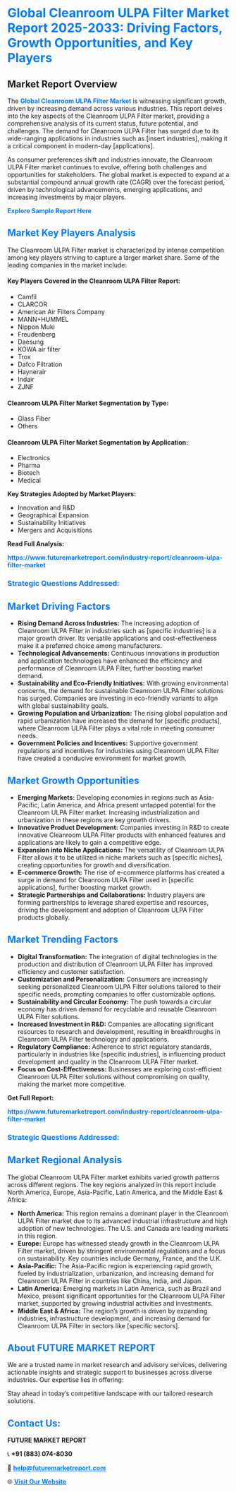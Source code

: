 <h1 style="color: #007BFF;">Global Cleanroom ULPA Filter Market Report 2025-2033: Driving Factors, Growth Opportunities, and Key Players</h1>

<section id="overview">
<h2>Market Report Overview</h2>
<p>The <a href="https://www.futuremarketreport.com/industry-report/cleanroom-ulpa-filter-market" style="color: #007BFF; text-decoration: none;"><strong>Global Cleanroom ULPA Filter Market</strong></a> is witnessing significant growth, driven by increasing demand across various industries. This report delves into the key aspects of the Cleanroom ULPA Filter market, providing a comprehensive analysis of its current status, future potential, and challenges. The demand for Cleanroom ULPA Filter has surged due to its wide-ranging applications in industries such as [insert industries], making it a critical component in modern-day [applications].</p>
<p>As consumer preferences shift and industries innovate, the Cleanroom ULPA Filter market continues to evolve, offering both challenges and opportunities for stakeholders. The global market is expected to expand at a substantial compound annual growth rate (CAGR) over the forecast period, driven by technological advancements, emerging applications, and increasing investments by major players.</p>
</section>

<section id="overview">
<p><a href="https://www.futuremarketreport.com/request-sample/reportId=42583" style="color: #007BFF; text-decoration: none;"><strong>Explore Sample Report Here</strong></a></p>
</section>

<section id="key-players">
<h2 style="color: #007BFF;">Market Key Players Analysis</h2>
<p>The Cleanroom ULPA Filter market is characterized by intense competition among key players striving to capture a larger market share. Some of the leading companies in the market include:</p>
<h4>Key Players Covered in the Cleanroom ULPA Filter Report:</h4>
<ul><li>Camfil</li><li>CLARCOR</li><li>American Air Filters Company</li><li>MANN+HUMMEL</li><li>Nippon Muki</li><li>Freudenberg</li><li>Daesung</li><li>KOWA air filter</li><li>Trox</li><li>Dafco Filtration</li><li>Haynerair</li><li>Indair</li><li>ZJNF</li></ul>
<h4>Cleanroom ULPA Filter Market Segmentation by Type:</h4>
<ul><li>Glass Fiber</li><li>Others</li></ul>

<h4>Cleanroom ULPA Filter Market Segmentation by Application:</h4>
<ul><li>Electronics</li><li>Pharma</li><li>Biotech</li><li>Medical</li></ul>
<p><strong>Key Strategies Adopted by Market Players:</strong></p>
<ul>
<li>Innovation and R&D</li>
<li>Geographical Expansion</li>
<li>Sustainability Initiatives</li>
<li>Mergers and Acquisitions</li>
</ul>
</section>

<section>
<p><strong>Read Full Analysis: </strong></p><a href="https://www.futuremarketreport.com/industry-report/cleanroom-ulpa-filter-market" style="color: #007BFF; text-decoration: none;"><strong>https://www.futuremarketreport.com/industry-report/cleanroom-ulpa-filter-market</strong></a>
<h3 style="color: #007BFF;">Strategic Questions Addressed:</h3>
</section>

<section id="driving-factors">
<h2 style="color: #007BFF;">Market Driving Factors</h2>
<ul>
<li><strong>Rising Demand Across Industries:</strong> The increasing adoption of Cleanroom ULPA Filter in industries such as [specific industries] is a major growth driver. Its versatile applications and cost-effectiveness make it a preferred choice among manufacturers.</li>
<li><strong>Technological Advancements:</strong> Continuous innovations in production and application technologies have enhanced the efficiency and performance of Cleanroom ULPA Filter, further boosting market demand.</li>
<li><strong>Sustainability and Eco-Friendly Initiatives:</strong> With growing environmental concerns, the demand for sustainable Cleanroom ULPA Filter solutions has surged. Companies are investing in eco-friendly variants to align with global sustainability goals.</li>
<li><strong>Growing Population and Urbanization:</strong> The rising global population and rapid urbanization have increased the demand for [specific products], where Cleanroom ULPA Filter plays a vital role in meeting consumer needs.</li>
<li><strong>Government Policies and Incentives:</strong> Supportive government regulations and incentives for industries using Cleanroom ULPA Filter have created a conducive environment for market growth.</li>
</ul>
</section>

<section id="growth-opportunities">
<h2 style="color: #007BFF;">Market Growth Opportunities</h2>
<ul>
<li><strong>Emerging Markets:</strong> Developing economies in regions such as Asia-Pacific, Latin America, and Africa present untapped potential for the Cleanroom ULPA Filter market. Increasing industrialization and urbanization in these regions are key growth drivers.</li>
<li><strong>Innovative Product Development:</strong> Companies investing in R&D to create innovative Cleanroom ULPA Filter products with enhanced features and applications are likely to gain a competitive edge.</li>
<li><strong>Expansion into Niche Applications:</strong> The versatility of Cleanroom ULPA Filter allows it to be utilized in niche markets such as [specific niches], creating opportunities for growth and diversification.</li>
<li><strong>E-commerce Growth:</strong> The rise of e-commerce platforms has created a surge in demand for Cleanroom ULPA Filter used in [specific applications], further boosting market growth.</li>
<li><strong>Strategic Partnerships and Collaborations:</strong> Industry players are forming partnerships to leverage shared expertise and resources, driving the development and adoption of Cleanroom ULPA Filter products globally.</li>
</ul>
</section>

<section id="trending-factors">
<h2 style="color: #007BFF;">Market Trending Factors</h2>
<ul>
<li><strong>Digital Transformation:</strong> The integration of digital technologies in the production and distribution of Cleanroom ULPA Filter has improved efficiency and customer satisfaction.</li>
<li><strong>Customization and Personalization:</strong> Consumers are increasingly seeking personalized Cleanroom ULPA Filter solutions tailored to their specific needs, prompting companies to offer customizable options.</li>
<li><strong>Sustainability and Circular Economy:</strong> The push towards a circular economy has driven demand for recyclable and reusable Cleanroom ULPA Filter solutions.</li>
<li><strong>Increased Investment in R&D:</strong> Companies are allocating significant resources to research and development, resulting in breakthroughs in Cleanroom ULPA Filter technology and applications.</li>
<li><strong>Regulatory Compliance:</strong> Adherence to strict regulatory standards, particularly in industries like [specific industries], is influencing product development and quality in the Cleanroom ULPA Filter market.</li>
<li><strong>Focus on Cost-Effectiveness:</strong> Businesses are exploring cost-efficient Cleanroom ULPA Filter solutions without compromising on quality, making the market more competitive.</li>
</ul>
</section>

<section>
<p><strong>Get Full Report: </strong></p><a href="https://www.futuremarketreport.com/industry-report/cleanroom-ulpa-filter-market" style="color: #007BFF; text-decoration: none;"><strong>https://www.futuremarketreport.com/industry-report/cleanroom-ulpa-filter-market</strong></a>
<h3 style="color: #007BFF;">Strategic Questions Addressed:</h3>
</section>


<section id="regional-analysis">
<h2 style="color: #007BFF;">Market Regional Analysis</h2>
<p>The global Cleanroom ULPA Filter market exhibits varied growth patterns across different regions. The key regions analyzed in this report include North America, Europe, Asia-Pacific, Latin America, and the Middle East & Africa:</p>
<ul>
<li><strong>North America:</strong> This region remains a dominant player in the Cleanroom ULPA Filter market due to its advanced industrial infrastructure and high adoption of new technologies. The U.S. and Canada are leading markets in this region.</li>
<li><strong>Europe:</strong> Europe has witnessed steady growth in the Cleanroom ULPA Filter market, driven by stringent environmental regulations and a focus on sustainability. Key countries include Germany, France, and the U.K.</li>
<li><strong>Asia-Pacific:</strong> The Asia-Pacific region is experiencing rapid growth, fueled by industrialization, urbanization, and increasing demand for Cleanroom ULPA Filter in countries like China, India, and Japan.</li>
<li><strong>Latin America:</strong> Emerging markets in Latin America, such as Brazil and Mexico, present significant opportunities for the Cleanroom ULPA Filter market, supported by growing industrial activities and investments.</li>
<li><strong>Middle East & Africa:</strong> The region’s growth is driven by expanding industries, infrastructure development, and increasing demand for Cleanroom ULPA Filter in sectors like [specific sectors].</li>
</ul>
</section>

<footer>
<h2 style="color: #007BFF;">About FUTURE MARKET REPORT</h2>
<p>We are a trusted name in market research and advisory services, delivering actionable insights and strategic support to businesses across diverse industries. Our expertise lies in offering:</p>

<p>Stay ahead in today’s competitive landscape with our tailored research solutions.</p>

<h2 style="color: #007BFF;">Contact Us:</h2>
<p><strong>FUTURE MARKET REPORT</strong></p>
<p>📞 <strong>+91 (883) 074-8030</strong></p>
<p>📧 <strong><a href="mailto:help@futuremarketreport.com" style="color: #007BFF;">help@futuremarketreport.com</a></strong></p>
<p>🌐 <strong><a href="https://www.futuremarketreport.com/" style="color: #007BFF;">Visit Our Website</a></strong></p>
</footer>